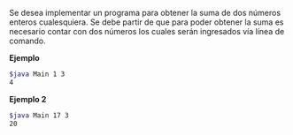 Se desea implementar un programa para obtener la suma de dos números enteros cualesquiera. Se debe partir de que para poder obtener la suma es necesario contar con dos números los cuales serán ingresados vía línea de comando.


**Ejemplo**

```Bash
$java Main 1 3
4
```

**Ejemplo 2**
```Bash
$java Main 17 3
20
```
